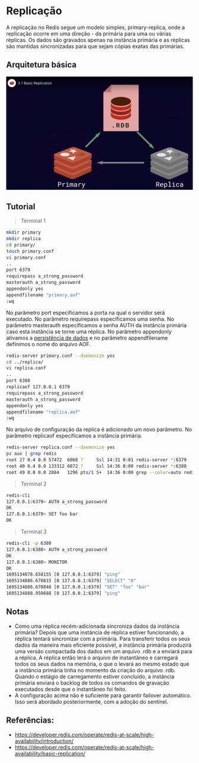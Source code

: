 # Replicação
A replicação no Redis segue um modelo simples, primary-replica, onde a replicação ocorre em uma direção - da primária para uma ou várias réplicas. Os dados são gravados apenas na instância primária e as réplicas são mantidas sincronizadas para que sejam cópias exatas das primárias.

## Arquitetura básica
![](img/01.png)

## Tutorial
> Terminal 1
```bash
mkdir primary
mkdir replica
cd primary/
touch primary.conf
vi primary.conf
..
port 6379
requirepass a_strong_password
masterauth a_strong_password
appendonly yes
appendfilename "primary.aof"
:wq
```

No parâmetro port especificamos a porta na qual o servidor será executado. No parâmetro requirepass especificamos uma senha. No parâmetro masterauth especificamos a senha AUTH da instância primária caso esta instância se torne uma réplica. No parâmetro appendonly ativamos a [persistência de dados](https://github.com/tavaresdb/db/blob/main/redis/persistence/persistence.md) e no parâmetro appendfilename definimos o nome do arquivo AOF.

```bash
redis-server primary.conf --daemonize yes
cd ../replica/
vi replica.conf
..
port 6380
replicaof 127.0.0.1 6379
requirepass a_strong_password
masterauth a_strong_password
appendonly yes
appendfilename "replica.aof"
:wq
```

No arquivo de configuração da replica é adicionado um novo parâmetro. No parâmetro replicaof especificamos a instância primária.

```bash
redis-server replica.conf --daemonize yes
ps aux | grep redis
root 27 0.4 0.0 57472  6068 ?     Ssl 14:31 0:01 redis-server *:6379
root 40 0.4 0.0 133312 6072 ?     Ssl 14:36 0:00 redis-server *:6380
root 49 0.0 0.0 2884   1296 pts/1 S+  14:36 0:00 grep --color=auto redis
```

> Terminal 2
```bash
redis-cli
127.0.0.1:6379> AUTH a_strong_password
OK
127.0.0.1:6379> SET foo bar
OK
```

> Terminal 3
```bash
redis-cli -p 6380
127.0.0.1:6380> AUTH a_strong_password
OK
127.0.0.1:6380> MONITOR
OK
1695134878.658155 [0 127.0.0.1:6379] "ping"
1695134886.670815 [0 127.0.0.1:6379] "SELECT" "0"
1695134886.670848 [0 127.0.0.1:6379] "SET" "foo" "bar"
1695134888.950688 [0 127.0.0.1:6379] "ping"
```

## Notas
- Como uma réplica recém-adicionada sincroniza dados da instância primária? Depois que uma instância de réplica estiver funcionando, a réplica tentará sincronizar com a primária. Para transferir todos os seus dados da maneira mais eficiente possível, a instância primária produzirá uma versão compactada dos dados em um arquivo .rdb e a enviará para a réplica. A réplica então lerá o arquivo de instantâneo e carregará todos os seus dados na memória, o que o levará ao mesmo estado que a instância primária tinha no momento da criação do arquivo .rdb. Quando o estágio de carregamento estiver concluído, a instância primária enviará o backlog de todos os comandos de gravação executados desde que o instantâneo foi feito.
- A configuração acima não é suficiente para garantir failover automático. Isso será abordado posteriormente, com a adoção do sentinel.

## Referências:
- https://developer.redis.com/operate/redis-at-scale/high-availability/introduction/
- https://developer.redis.com/operate/redis-at-scale/high-availability/basic-replication/